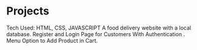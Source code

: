 # Projects
Tech Used: HTML, CSS, JAVASCRIPT
A food delivery website with a local database.
Register and Login Page for Customers With Authentication .
Menu Option to Add Product in Cart.
